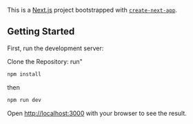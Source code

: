 This is a [Next.js](https://nextjs.org/) project bootstrapped with [`create-next-app`](https://github.com/vercel/next.js/tree/canary/packages/create-next-app).

## Getting Started

First, run the development server:

Clone the Repository:
run"
```bash
npm install
```
then 

```bash
npm run dev
```

Open [http://localhost:3000](http://localhost:3000) with your browser to see the result.
